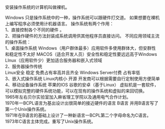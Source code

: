 安装操作系统的计算机叫做裸机。  

Windows 只是操作系统中的一种，操作系统可以跟硬件打交道。
如果想要在裸机上编写程序必须使用计机器语言。
操作系统有两个作用：  
1、直接控制各个不同的硬件 。  
2、把操作硬件的方法封装成系统调用供其他程序员直接访问。
不同应用领域主流的操作系统：  
1、桌面操作系统
Windows（用户群体最多）应用软件多使用群体大，但安群性和稳定性不太好
MACOS（适合开发人员）安全性和稳定性要远远高于Windows
LInux（应用软件少）更加适合服务器和嵌入式领域  
2、服务器操作传统  
Linux安全 稳定 免费占有率高并且齐全
Windows Server付费 占有率低  
3、嵌入式操作系统
Linux内核小 开源 开发商可以根据需要自行定制使用方便简单  
4、移动设备操作系统
苹果的IOS
谷歌的安卓（基于Linux）
虚拟机是一套软件，可以模拟完整的硬件系统功能，可以在现有的操作系统和虚拟的来回切换。  
1965年左右贝尔实验室加入麻省理工学院以及通用电气合作计划。  
1970年一BCPL语言为基出设计出很简单的接近硬件的语言 B语言 并用B语言写了第一个Unix操作系统。  
1971年在B语言的基础上设计了一种新语言一BCPL第二个字母命名为C语言。  
1973年C语言主体完成。重写了Unix操作系统。
